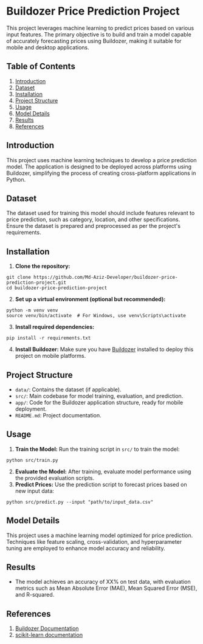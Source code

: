 <h1>Buildozer Price Prediction Project</h1>

<p>This project leverages machine learning to predict prices based on various input features. The primary objective is to build and train a model capable of accurately forecasting prices using Buildozer, making it suitable for mobile and desktop applications.</p>

<h2>Table of Contents</h2>
<ol>
    <li><a href="#introduction">Introduction</a></li>
    <li><a href="#dataset">Dataset</a></li>
    <li><a href="#installation">Installation</a></li>
    <li><a href="#project-structure">Project Structure</a></li>
    <li><a href="#usage">Usage</a></li>
    <li><a href="#model-details">Model Details</a></li>
    <li><a href="#results">Results</a></li>
    <li><a href="#references">References</a></li>
</ol>

<h2 id="introduction">Introduction</h2>
<p>This project uses machine learning techniques to develop a price prediction model. The application is designed to be deployed across platforms using Buildozer, simplifying the process of creating cross-platform applications in Python.</p>

<h2 id="dataset">Dataset</h2>
<p>The dataset used for training this model should include features relevant to price prediction, such as category, location, and other specifications. Ensure the dataset is prepared and preprocessed as per the project's requirements.</p>

<h2 id="installation">Installation</h2>
<ol>
    <li><b>Clone the repository:</b></li>
</ol>

<pre><code>git clone https://github.com/Md-Aziz-Developer/buildozer-price-prediction-project.git
cd buildozer-price-prediction-project
</code></pre>

<ol start="2">
    <li><b>Set up a virtual environment (optional but recommended):</b></li>
</ol>

<pre><code>python -m venv venv
source venv/bin/activate  # For Windows, use venv\Scripts\activate
</code></pre>

<ol start="3">
    <li><b>Install required dependencies:</b></li>
</ol>

<pre><code>pip install -r requirements.txt
</code></pre>

<ol start="4">
    <li><b>Install Buildozer:</b> Make sure you have <a href="https://buildozer.readthedocs.io/en/latest/">Buildozer</a> installed to deploy this project on mobile platforms.</li>
</ol>

<h2 id="project-structure">Project Structure</h2>
<ul>
    <li><code>data/</code>: Contains the dataset (if applicable).</li>
    <li><code>src/</code>: Main codebase for model training, evaluation, and prediction.</li>
    <li><code>app/</code>: Code for the Buildozer application structure, ready for mobile deployment.</li>
    <li><code>README.md</code>: Project documentation.</li>
</ul>

<h2 id="usage">Usage</h2>
<ol>
    <li><b>Train the Model:</b> Run the training script in <code>src/</code> to train the model:</li>
</ol>

<pre><code>python src/train.py
</code></pre>

<ol start="2">
    <li><b>Evaluate the Model:</b> After training, evaluate model performance using the provided evaluation scripts.</li>
    <li><b>Predict Prices:</b> Use the prediction script to forecast prices based on new input data:</li>
</ol>

<pre><code>python src/predict.py --input "path/to/input_data.csv"
</code></pre>

<h2 id="model-details">Model Details</h2>
<p>This project uses a machine learning model optimized for price prediction. Techniques like feature scaling, cross-validation, and hyperparameter tuning are employed to enhance model accuracy and reliability.</p>

<h2 id="results">Results</h2>
<ul>
    <li>The model achieves an accuracy of XX% on test data, with evaluation metrics such as Mean Absolute Error (MAE), Mean Squared Error (MSE), and R-squared.</li>
</ul>

<h2 id="references">References</h2>
<ol>
    <li><a href="https://buildozer.readthedocs.io/en/latest/">Buildozer Documentation</a></li>
    <li><a href="https://scikit-learn.org/stable/">scikit-learn documentation</a></li>
</ol>

